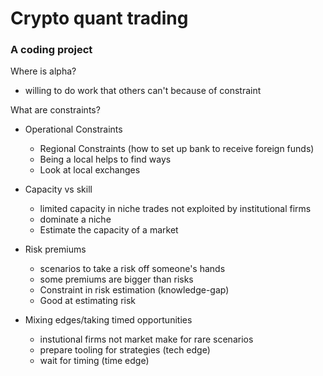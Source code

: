 # Crypto quant trading

### A coding project

Where is alpha?  
- willing to do work that others can't because of constraint  

What are constraints?  
- Operational Constraints  
    - Regional Constraints (how to set up bank to receive foreign funds)  
    - Being a local helps to find ways  
    - Look at local exchanges

- Capacity vs skill  
    - limited capacity in niche trades not exploited by institutional firms
    - dominate a niche
    - Estimate the capacity of a market

- Risk premiums
    - scenarios to take a risk off someone's hands
    - some premiums are bigger than risks
    - Constraint in risk estimation (knowledge-gap)
    - Good at estimating risk  

- Mixing edges/taking timed opportunities
    - instutional firms not market make for rare scenarios
    - prepare tooling for strategies (tech edge)
    - wait for timing (time edge)

